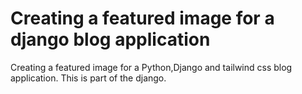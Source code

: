 # Creating a featured image for a django blog application
 Creating a featured image for a Python,Django and tailwind css blog application. This is part of the django.

